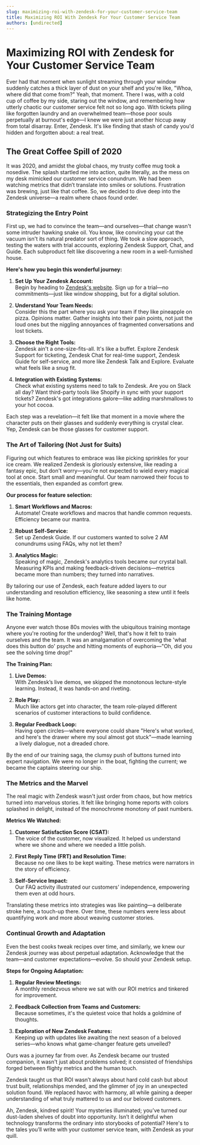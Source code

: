 ```yaml
---
slug: maximizing-roi-with-zendesk-for-your-customer-service-team
title: Maximizing ROI With Zendesk For Your Customer Service Team
authors: [undirected]
---
```



# Maximizing ROI with Zendesk for Your Customer Service Team

Ever had that moment when sunlight streaming through your window suddenly catches a thick layer of dust on your shelf and you're like, "Whoa, where did that come from?" Yeah, that moment. There I was, with a cold cup of coffee by my side, staring out the window, and remembering how utterly chaotic our customer service felt not so long ago. With tickets piling like forgotten laundry and an overwhelmed team—those poor souls perpetually at burnout's edge—I knew we were just another hiccup away from total disarray. Enter, Zendesk. It's like finding that stash of candy you'd hidden and forgotten about: a real treat.

## The Great Coffee Spill of 2020

It was 2020, and amidst the global chaos, my trusty coffee mug took a nosedive. The splash startled me into action, quite literally, as the mess on my desk mimicked our customer service conundrum. We had been watching metrics that didn’t translate into smiles or solutions. Frustration was brewing, just like that coffee. So, we decided to dive deep into the Zendesk universe—a realm where chaos found order.

### Strategizing the Entry Point

First up, we had to convince the team—and ourselves—that change wasn't some intruder hawking snake oil. You know, like convincing your cat the vacuum isn't its natural predator sort of thing. We took a slow approach, testing the waters with trial accounts, exploring Zendesk Support, Chat, and Guide. Each subproduct felt like discovering a new room in a well-furnished house.

**Here's how you begin this wonderful journey:**

1. **Set Up Your Zendesk Account:**  
   Begin by heading to [Zendesk's website](https://www.zendesk.com). Sign up for a trial—no commitments—just like window shopping, but for a digital solution.

2. **Understand Your Team Needs:**  
   Consider this the part where you ask your team if they like pineapple on pizza. Opinions matter. Gather insights into their pain points, not just the loud ones but the niggling annoyances of fragmented conversations and lost tickets.

3. **Choose the Right Tools:**  
   Zendesk ain't a one-size-fits-all. It's like a buffet. Explore Zendesk Support for ticketing, Zendesk Chat for real-time support, Zendesk Guide for self-service, and more like Zendesk Talk and Explore. Evaluate what feels like a snug fit.

4. **Integration with Existing Systems:**  
   Check what existing systems need to talk to Zendesk. Are you on Slack all day? Want third-party tools like Shopify in sync with your support tickets? Zendesk's got integrations galore—like adding marshmallows to your hot cocoa.

Each step was a revelation—it felt like that moment in a movie where the character puts on their glasses and suddenly everything is crystal clear. Yep, Zendesk can be those glasses for customer support.

### The Art of Tailoring (Not Just for Suits)

Figuring out which features to embrace was like picking sprinkles for your ice cream. We realized Zendesk is gloriously extensive, like reading a fantasy epic, but don't worry—you're not expected to wield every magical tool at once. Start small and meaningful. Our team narrowed their focus to the essentials, then expanded as comfort grew.

**Our process for feature selection:**

1. **Smart Workflows and Macros:**  
   Automate! Create workflows and macros that handle common requests. Efficiency became our mantra.

2. **Robust Self-Service:**  
   Set up Zendesk Guide. If our customers wanted to solve 2 AM conundrums using FAQs, why not let them?

3. **Analytics Magic:**  
   Speaking of magic, Zendesk's analytics tools became our crystal ball. Measuring KPIs and making feedback-driven decisions—metrics became more than numbers; they turned into narratives.

By tailoring our use of Zendesk, each feature added layers to our understanding and resolution efficiency, like seasoning a stew until it feels like home.

### The Training Montage

Anyone ever watch those 80s movies with the ubiquitous training montage where you're rooting for the underdog? Well, that's how it felt to train ourselves and the team. It was an amalgamation of overcoming the 'what does this button do' psyche and hitting moments of euphoria—"Oh, did you see the solving time drop!"

**The Training Plan:**

1. **Live Demos:**  
   With Zendesk’s live demos, we skipped the monotonous lecture-style learning. Instead, it was hands-on and riveting.

2. **Role Play:**  
   Much like actors get into character, the team role-played different scenarios of customer interactions to build confidence.

3. **Regular Feedback Loop:**  
   Having open circles—where everyone could share "Here's what worked, and here's the drawer where my soul almost got stuck"—made learning a lively dialogue, not a dreaded chore.

By the end of our training saga, the clumsy push of buttons turned into expert navigation. We were no longer in the boat, fighting the current; we became the captains steering our ship.

### The Metrics and the Marvel

The real magic with Zendesk wasn't just order from chaos, but how metrics turned into marvelous stories. It felt like bringing home reports with colors splashed in delight, instead of the monochrome monotony of past numbers.

**Metrics We Watched:**

1. **Customer Satisfaction Score (CSAT):**  
   The voice of the customer, now visualized. It helped us understand where we shone and where we needed a little polish.

2. **First Reply Time (FRT) and Resolution Time:**  
   Because no one likes to be kept waiting. These metrics were narrators in the story of efficiency.

3. **Self-Service Impact:**  
   Our FAQ activity illustrated our customers’ independence, empowering them even at odd hours.

Translating these metrics into strategies was like painting—a deliberate stroke here, a touch-up there. Over time, these numbers were less about quantifying work and more about weaving customer stories.

### Continual Growth and Adaptation

Even the best cooks tweak recipes over time, and similarly, we knew our Zendesk journey was about perpetual adaptation. Acknowledge that the team—and customer expectations—evolve. So should your Zendesk setup.

**Steps for Ongoing Adaptation:**

1. **Regular Review Meetings:**  
   A monthly rendezvous where we sat with our ROI metrics and tinkered for improvement.

2. **Feedback Collection from Teams and Customers:**  
   Because sometimes, it's the quietest voice that holds a goldmine of thoughts.

3. **Exploration of New Zendesk Features:**  
   Keeping up with updates like awaiting the next season of a beloved series—who knows what game-changer feature gets unveiled?

Ours was a journey far from over. As Zendesk became our trusted companion, it wasn't just about problems solved; it consisted of friendships forged between flighty metrics and the human touch.

Zendesk taught us that ROI wasn’t always about hard cold cash but about trust built, relationships mended, and the glimmer of joy in an unexpected solution found. We replaced havoc with harmony, all while gaining a deeper understanding of what truly mattered to us and our beloved customers.

Ah, Zendesk, kindred spirit! Your mysteries illuminated; you’ve turned our dust-laden shelves of doubt into opportunity. Isn’t it delightful when technology transforms the ordinary into storybooks of potential? Here's to the tales you’ll write with your customer service team, with Zendesk as your quill.